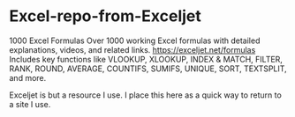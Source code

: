 # Excel-repo-from-Exceljet
1000 Excel Formulas
Over 1000 working Excel formulas with detailed explanations, videos, and related links. 
https://exceljet.net/formulas
Includes key functions like VLOOKUP, XLOOKUP, INDEX & MATCH, FILTER, RANK, ROUND, AVERAGE, COUNTIFS, SUMIFS, UNIQUE, SORT, TEXTSPLIT, and more.

Exceljet is but a resource I use.
I place this here as a quick way to return to a site I use.
